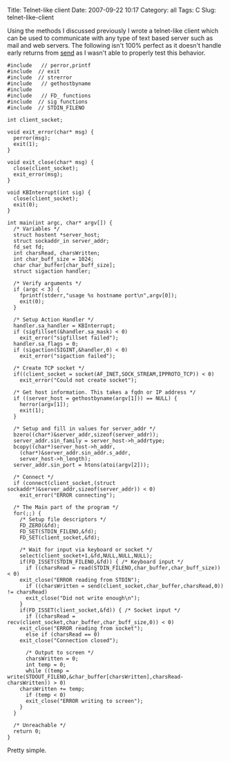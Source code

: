 Title: Telnet-like client
Date: 2007-09-22 10:17
Category: all
Tags: C
Slug: telnet-like-client

Using the methods I discussed previously I wrote a telnet-like client
which can be used to communicate with any type of text based server such
as mail and web servers. The following isn't 100% perfect as it doesn't
handle early returns from [send][] as I wasn't able to properly test
this behavior.

~~~~ {lang="C" line="1"}
#include   // perror,printf
#include  // exit
#include  // strerror
#include   // gethostbyname
#include 
#include   // FD_ functions
#include  // sig functions
#include  // STDIN_FILENO

int client_socket;

void exit_error(char* msg) {
  perror(msg);
  exit(1);
}

void exit_close(char* msg) {
  close(client_socket);
  exit_error(msg);
}

void KBInterrupt(int sig) {
  close(client_socket);
  exit(0);
}

int main(int argc, char* argv[]) {
  /* Variables */
  struct hostent *server_host;
  struct sockaddr_in server_addr;
  fd_set fd;
  int charsRead, charsWritten;
  int char_buff_size = 1024;
  char char_buffer[char_buff_size];
  struct sigaction handler;

  /* Verify arguments */
  if (argc < 3) {
    fprintf(stderr,"usage %s hostname port\n",argv[0]);
    exit(0);
  }

  /* Setup Action Handler */
  handler.sa_handler = KBInterrupt;
  if (sigfillset(&handler.sa_mask) < 0)
    exit_error("sigfillset failed");
  handler.sa_flags = 0;
  if (sigaction(SIGINT,&handler,0) < 0)
    exit_error("sigaction failed");

  /* Create TCP socket */
  if((client_socket = socket(AF_INET,SOCK_STREAM,IPPROTO_TCP)) < 0)
    exit_error("Could not create socket");

  /* Get host information. This takes a fqdn or IP address */
  if ((server_host = gethostbyname(argv[1])) == NULL) {
    herror(argv[1]);
    exit(1);
  }

  /* Setup and fill in values for server_addr */
  bzero((char*)&server_addr,sizeof(server_addr));
  server_addr.sin_family = server_host->h_addrtype;
  bcopy((char*)server_host->h_addr,
    (char*)&server_addr.sin_addr.s_addr,
    server_host->h_length);
  server_addr.sin_port = htons(atoi(argv[2]));

  /* Connect */
  if (connect(client_socket,(struct sockaddr*)&server_addr,sizeof(server_addr)) < 0)
    exit_error("ERROR connecting");

  /* The Main part of the program */
  for(;;) {
    /* Setup file descriptors */
    FD_ZERO(&fd);
    FD_SET(STDIN_FILENO,&fd);
    FD_SET(client_socket,&fd);

    /* Wait for input via keyboard or socket */
    select(client_socket+1,&fd,NULL,NULL,NULL);
    if(FD_ISSET(STDIN_FILENO,&fd)) { /* Keyboard input */
      if ((charsRead = read(STDIN_FILENO,char_buffer,char_buff_size)) < 0)
    exit_close("ERROR reading from STDIN");
      if ((charsWritten = send(client_socket,char_buffer,charsRead,0)) != charsRead)
      exit_close("Did not write enough\n");
    }
    if(FD_ISSET(client_socket,&fd)) { /* Socket input */
      if ((charsRead = recv(client_socket,char_buffer,char_buff_size,0)) < 0)
    exit_close("ERROR reading from socket");
      else if (charsRead == 0)
    exit_close("Connection closed");

      /* Output to screen */
      charsWritten = 0;
      int temp = 0;
      while ((temp = write(STDOUT_FILENO,&char_buffer[charsWritten],charsRead-charsWritten)) > 0)
    charsWritten += temp;
      if (temp < 0)
      exit_close("ERROR writing to screen");
    }
  }

  /* Unreachable */
  return 0;
}
~~~~

Pretty simple.

  [send]: http://www.opengroup.org/onlinepubs/009695399/functions/send.html
